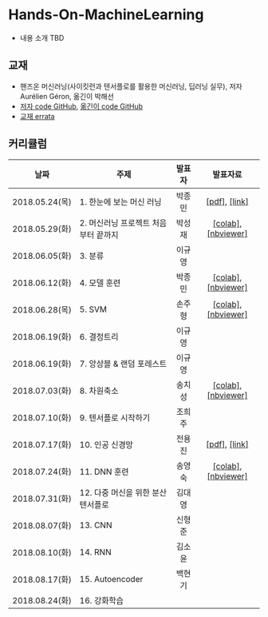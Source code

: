 # Hands-On-MachineLearning

 * 내용 소개 TBD

## 교재

 * 핸즈온 머신러닝(사이킷런과 텐서플로를 활용한 머신러닝, 딥러닝 실무), 저자 Aurélien Géron, 옮긴이 박해선
 * [저자 code GitHub](https://github.com/ageron/handson-ml), [옮긴이 code GitHub](https://github.com/rickiepark/handson-ml)
 * [교재 errata](https://tensorflow.blog/%ED%95%B8%EC%A6%88%EC%98%A8-%EB%A8%B8%EC%8B%A0%EB%9F%AC%EB%8B%9D/)

## 커리큘럼

| 날짜 | 주제 | 발표자 | 발표자료 |
|:---:|-----|:----:|:------:|
| 2018.05.24(목) |1. 한눈에 보는 머신 러닝      | 박종민 | [[pdf]](https://github.com/machinelearning-pangyo/Hands-On-MachineLearning/blob/master/01_the_machine_learning_landscape.pdf), [[link]](https://goo.gl/6qFTEB) |
| 2018.05.29(화) |2. 머신러닝 프로젝트 처음부터 끝까지      | 박성재 | [[colab]](https://colab.research.google.com/github/machinelearning-pangyo/Hands-On-MachineLearning/blob/master/02_end_to_end/housing.ipynb), [[nbviewer]](http://nbviewer.jupyter.org/github/machinelearning-pangyo/Hands-On-MachineLearning/blob/master/02_end_to_end/housing.ipynb) |
| 2018.06.05(화) |3. 분류      | 이규영 |  |
| 2018.06.12(화) |4. 모델 훈련      | 박종민 | [[colab]](https://colab.research.google.com/github/machinelearning-pangyo/Hands-On-MachineLearning/blob/master/04_training_linear_models.ipynb), [[nbviewer]](http://nbviewer.jupyter.org/github/machinelearning-pangyo/Hands-On-MachineLearning/blob/master/04_training_linear_models.ipynb) |
| 2018.06.28(목) |5. SVM      | 손주형 | [[colab]](https://colab.research.google.com/github/machinelearning-pangyo/Hands-On-MachineLearning/blob/master/05_SVM/05_SVM.ipynb), [[nbviewer]](http://nbviewer.jupyter.org/github/machinelearning-pangyo/Hands-On-MachineLearning/blob/master/05_SVM/05_SVM.ipynb) |
| 2018.06.19(화) |6. 결정트리      | 이규영 |  |
| 2018.06.19(화) |7. 앙상블 & 랜덤 포레스트      | 이규영 |  |
| 2018.07.03(화) |8. 차원축소      | 송치성 | [[colab]](https://colab.research.google.com/github/machinelearning-pangyo/Hands-On-MachineLearning/blob/master/08_dimensionality_reduction.ipynb), [[nbviewer]](https://nbviewer.jupyter.org/github/machinelearning-pangyo/Hands-On-MachineLearning/blob/master/08_dimensionality_reduction.ipynb) |
| 2018.07.10(화) |9. 텐서플로 시작하기      | 조희주 |  |
| 2018.07.17(화) |10. 인공 신경망      | 전용진 | [[pdf]](https://github.com/machinelearning-pangyo/Hands-On-MachineLearning/blob/master/10_Introduction_to_neural_network.pdf), [[link]](https://drive.google.com/open?id=1Z4vQ48zAkZhNJDTCEtkTe6YsYbr54YCI)|
| 2018.07.24(화) |11. DNN 훈련      | 송영숙 | [[colab]](https://colab.research.google.com/drive/1OhdZAQMMP2XE3J1gpH0WjSGe82-W4iG_), [[nbviewer]](https://github.com/machinelearning-pangyo/Hands-On-MachineLearning/blob/master/11_DNN/11_deep_learning.ipynb)
| 2018.07.31(화) |12. 다중 머신을 위한 분산 텐서플로      | 김대영 |  |
| 2018.08.07(화) |13. CNN      | 신형준 |  |
| 2018.08.10(화) |14. RNN      | 김소윤 |  |
| 2018.08.17(화) |15. Autoencoder      | 백현기 |  |
| 2018.08.24(화) |16. 강화학습      |  |  |
